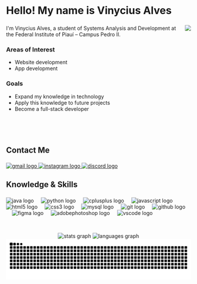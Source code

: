 <br clear="both">

<h1 align="left">Hello! My name is Vinycius Alves</h1>

###

<img align="right" height="300" src="https://i.pinimg.com/474x/d7/a3/00/d7a300f337123576456effe9216efca0.jpg"  />

###

I'm Vinycius Alves, a student of Systems Analysis and Development at the Federal Institute of Piauí – Campus Pedro II.

### Areas of Interest
- Website development
- App development

### Goals
- Expand my knowledge in technology
- Apply this knowledge to future projects
- Become a full-stack developer

<br clear="both">



<h2 align="left">Contact Me</h2>

###

<div align="left">
  <a href="mailto:vinyciusalves155@gmail.com">
    <img src="https://img.shields.io/static/v1?message=Gmail&logo=gmail&label=&color=D14836&logoColor=white&labelColor=&style=for-the-badge" height="30" alt="gmail logo" />
  </a>
  <a href="https://www.instagram.com/vinycius.alvess?igsh=MTlrMzVxNzNjNnNtaQ==" target="_blank">
    <img src="https://img.shields.io/static/v1?message=Instagram&logo=instagram&label=&color=E4405F&logoColor=white&labelColor=&style=for-the-badge" height="30" alt="instagram logo"  />
  </a>
  <a href="https://discord.com/users/vinyciu51" target="_blank">
    <img src="https://img.shields.io/static/v1?message=Discord&logo=discord&label=&color=7289DA&logoColor=white&labelColor=&style=for-the-badge" height="30" alt="discord logo"  />
  </a>
</div>



<h2 align="left">Knowledge & Skills</h2>

###

<div align="left">
  <img src="https://skillicons.dev/icons?i=java" height="40" alt="java logo"  />
  <img width="12" />
  <img src="https://skillicons.dev/icons?i=py" height="40" alt="python logo"  />
  <img width="12" />
  <img src="https://skillicons.dev/icons?i=cpp" height="40" alt="cplusplus logo"  />
  <img width="12" />
  <img src="https://skillicons.dev/icons?i=js" height="40" alt="javascript logo"  />
  <img width="12" />
  <img src="https://skillicons.dev/icons?i=html" height="40" alt="html5 logo"  />
  <img width="12" />
  <img src="https://skillicons.dev/icons?i=css" height="40" alt="css3 logo"  />
  <img width="12" />
  <img src="https://skillicons.dev/icons?i=mysql" height="40" alt="mysql logo"  />
  <img width="12" />
  <img src="https://cdn.jsdelivr.net/gh/devicons/devicon/icons/git/git-original.svg" height="40" alt="git logo"  />
  <img width="12" />
  <img src="https://skillicons.dev/icons?i=github" height="40" alt="github logo"  />
  <img width="12" />
  <img src="https://skillicons.dev/icons?i=figma" height="40" alt="figma logo"  />
  <img width="12" />
  <img src="https://skillicons.dev/icons?i=ps" height="40" alt="adobephotoshop logo"  />
  <img width="12" />
  <img src="https://skillicons.dev/icons?i=vscode" height="40" alt="vscode logo"  />
</div>



<h2 align="left"></h2>

###

<br clear="both">

<div align="center">
  <img src="https://github-readme-stats.vercel.app/api?username=VINYCIU51&hide_title=false&hide_rank=false&show_icons=true&include_all_commits=true&count_private=true&disable_animations=false&theme=dark&locale=en&hide_border=true&order=1&custom_title=GitHub%20Stats&bg_color=00000000" height="180" alt="stats graph"  />
   <img src="https://github-readme-stats.vercel.app/api/top-langs?username=VINYCIU51&locale=en&hide_title=false&layout=compact&card_width=320&langs_count=6&theme=dark&hide_border=true&order=1&custom_title=GitHub%20Stats&bg_color=00000000" height="180" alt="languages graph"  />
</div>



<picture align="center">
  <source media="(prefers-color-scheme: dark)" srcset="https://raw.githubusercontent.com/VINYCIU51/VINYCIU51/output/github-contribution-grid-snake-dark.svg">
  <source media="(prefers-color-scheme: light)" srcset="https://raw.githubusercontent.com/VINYCIU51/VINYCIU51/output/github-contribution-grid-snake.svg">
  <img align="center" alt="github contribution grid snake animation" src="https://raw.githubusercontent.com/VINYCIU51/VINYCIU51/output/github-contribution-grid-snake-dark.svg">
</picture>
